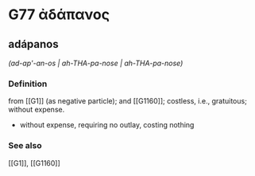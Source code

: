 # G77 ἀδάπανος

## adápanos

_(ad-ap'-an-os | ah-THA-pa-nose | ah-THA-pa-nose)_

### Definition

from [[G1]] (as negative particle); and [[G1160]]; costless, i.e., gratuitous; without expense.

- without expense, requiring no outlay, costing nothing

### See also

[[G1]], [[G1160]]

